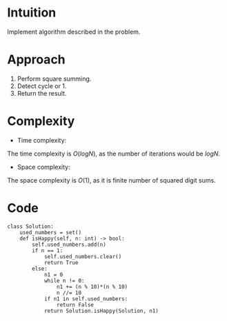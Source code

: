 # Intuition
<!-- Describe your first thoughts on how to solve this problem. -->
Implement algorithm described in the problem.

# Approach
<!-- Describe your approach to solving the problem. -->
1. Perform square summing.
2. Detect cycle or 1.
3. Return the result.

# Complexity
- Time complexity:
<!-- Add your time complexity here, e.g. $$O(n)$$ -->
The time complexity is $O(logN)$, as the number of iterations would be $logN$.

- Space complexity:
<!-- Add your space complexity here, e.g. $$O(n)$$ -->
The space complexity is $O(1)$, as it is finite number of squared digit sums.

# Code
```
class Solution:
    used_numbers = set()
    def isHappy(self, n: int) -> bool:
        self.used_numbers.add(n)
        if n == 1:
            self.used_numbers.clear()
            return True
        else:
            n1 = 0
            while n != 0:
                n1 += (n % 10)*(n % 10)
                n //= 10
            if n1 in self.used_numbers:
                return False
            return Solution.isHappy(Solution, n1)
```